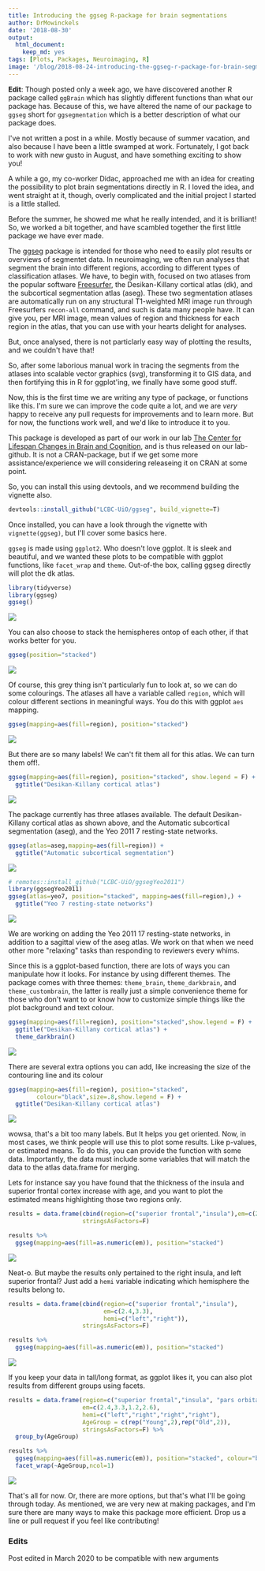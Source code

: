 ```yaml
---
title: Introducing the ggseg R-package for brain segmentations
author: DrMowinckels
date: '2018-08-30'
output:
  html_document:
    keep_md: yes
tags: [Plots, Packages, Neuroimaging, R]
image: '/blog/2018-08-24-introducing-the-ggseg-r-package-for-brain-segmentations_files/figure-html/featured-1.png'
--- 
```


**Edit**: Though posted only a week ago, we have discovered another R package called `ggBrain` which has slightly different functions than what our package has. Because of this, we have altered the name of our package to `ggseg` short for `ggsegmentation` which is a better description of what our package does.
 
I've not written a post in a while. Mostly because of summer vacation, and also because I have been a little swamped at work.
Fortunately, I got back to work with new gusto in August, and have something exciting to show you!

A while a go, my co-worker Didac, approached me with an idea for creating the possibility to plot brain segmentations directly in R.
I loved the idea, and went straight at it, though, overly complicated and the initial project I started is a little stalled.

Before the summer, he showed me what he really intended, and it is brilliant! So, we worked a bit together, and have scambled together the first little package we have ever made. 

The [ggseg](https://github.com/LCBC-UiO/ggseg) package is intended for those who need to easily plot results or overviews of segmentet data. 
In neuroimaging, we often run analyses that segment the brain into different regions, according to different types of classification atlases. 
We have, to begin with, focused on two atlases from the popular software [Freesurfer](https://surfer.nmr.mgh.harvard.edu/), the Desikan-Killany cortical atlas (dk), and the subcortical segmentation atlas (aseg).
These two segmentation atlases are automatically run on any structural T1-weighted MRI image run through Freesurfers `recon-all` command, and such is data many people have. 
It can give you, per MRI image, mean values of region and thickness for each region in the atlas, that you can use with your hearts delight for analyses.

But, once analysed, there is not particlarly easy way of plotting the results, and we couldn't have that!

So, after some laborious manual work in tracing the segments from the atlases into scalable vector graphics (svg), transforming it to GIS data, and then fortifying this in R for ggplot'ing, we finally have some good stuff.

Now, this is the first time we are writing any type of package, or functions like this. I'm sure we can improve the code quite a lot, and we are _very_ happy to receive any pull requests for improvements and to learn more.
But for now, the functions work well, and we'd like to introduce it to you.

This package is developed as part of our work in our lab [The Center for Lifespan Changes in Brain and Cognition](www.oslobrains.no), and is thus released on our lab-github. 
It is not a CRAN-package, but if we get some more assistance/experience we will considering releaseing it on CRAN at some point.

So, you can install this using devtools, and we recommend building the vignette also. 


```r
devtools::install_github("LCBC-UiO/ggseg", build_vignette=T)
```

Once installed, you can have a look through the vignette with `vignette(ggseg)`, but I'll cover some basics here.

`ggseg` is made using `ggplot2`. Who doesn't love ggplot. It is sleek and beautiful, and we wanted these plots to be compatible with ggplot functions, like `facet_wrap` and `theme`.
Out-of-the box, calling ggseg directly will plot the dk atlas.


```r
library(tidyverse)
library(ggseg)
ggseg()
```

![](index_files/figure-html/unnamed-chunk-2-1.png)<!-- -->

You can also choose to stack the hemispheres ontop of each other, if that works better for you.

```r
ggseg(position="stacked")
```

![](index_files/figure-html/unnamed-chunk-3-1.png)<!-- -->

Of course, this grey thing isn't particularly fun to look at, so we can do some colourings.
The atlases all have a variable called `region`, which will colour different sections in meaningful ways.
You do this with ggplot `aes` mapping.


```r
ggseg(mapping=aes(fill=region), position="stacked")
```

![](index_files/figure-html/unnamed-chunk-4-1.png)<!-- -->

But there are so many labels! We can't fit them all for this atlas. We can turn them off!.


```r
ggseg(mapping=aes(fill=region), position="stacked", show.legend = F) +
  ggtitle("Desikan-Killany cortical atlas")
```

![](index_files/figure-html/featured-1.png)<!-- -->

The package currently has three atlases available. The default Desikan-Killany cortical atlas as shown above, and the Automatic subcortical segmentation (aseg), and the Yeo 2011 7 resting-state networks.


```r
ggseg(atlas=aseg,mapping=aes(fill=region)) +
  ggtitle("Automatic subcortical segmentation")
```

![](index_files/figure-html/unnamed-chunk-5-1.png)<!-- -->

```r
# remotes::install_github("LCBC-UiO/ggsegYeo2011")
library(ggsegYeo2011)
ggseg(atlas=yeo7, position="stacked", mapping=aes(fill=region),) +
  ggtitle("Yeo 7 resting-state networks")
```

![](index_files/figure-html/unnamed-chunk-5-2.png)<!-- -->

We are working on adding the Yeo 2011 17 resting-state networks, in addition to a sagittal view of the aseg atlas.
We work on that when we need other more "relaxing" tasks than responding to reviewers every whims.

Since this is a ggplot-based function, there are lots of ways you can manipulate how it looks. 
For instance by using different themes. The package comes with three themes:
`theme_brain`, `theme_darkbrain`, and `theme_custombrain`, the latter is really just a simple convenience theme for those who don't want to or know how to customize simple things like the plot background and text colour.



```r
ggseg(mapping=aes(fill=region), position="stacked",show.legend = F) +
  ggtitle("Desikan-Killany cortical atlas") +
  theme_darkbrain()
```

![](index_files/figure-html/unnamed-chunk-6-1.png)<!-- -->

There are several extra options you can add, like increasing the size of the contouring line and its colour


```r
ggseg(mapping=aes(fill=region), position="stacked",
        colour="black",size=.8,show.legend = F) +
  ggtitle("Desikan-Killany cortical atlas")
```

![](index_files/figure-html/unnamed-chunk-7-1.png)<!-- -->

wowsa, that's a bit too many labels. But It helps you get oriented.
Now, in most cases, we think people will use this to plot some results. Like p-values, or estimated means. 
To do this, you can provide the function with some data. Importantly, the data must include some variables that will match the data to the atlas data.frame for merging.

Lets for instance say you have found that the thickness of the insula and superior frontal cortex increase with age, and you want to plot the estimated means highlighting those two regions only.


```r
results = data.frame(cbind(region=c("superior frontal","insula"),em=c(2.4,3.3)),
                     stringsAsFactors=F)

results %>% 
  ggseg(mapping=aes(fill=as.numeric(em)), position="stacked") 
```

![](index_files/figure-html/unnamed-chunk-8-1.png)<!-- -->

Neat-o. But maybe the results only pertained to the right insula, and left superior frontal? Just add a `hemi` variable indicating which hemisphere the results belong to.


```r
results = data.frame(cbind(region=c("superior frontal","insula"),
                           em=c(2.4,3.3),
                           hemi=c("left","right")),
                     stringsAsFactors=F)

results %>% 
  ggseg(mapping=aes(fill=as.numeric(em)), position="stacked") 
```

![](index_files/figure-html/unnamed-chunk-9-1.png)<!-- -->

If you keep your data in tall/long format, as ggplot likes it, you can also plot results from different groups using facets.


```r
results = data.frame(region=c("superior frontal","insula", "pars orbitalis","precentral"),
                     em=c(2.4,3.3,1.2,2.6),
                     hemi=c("left","right","right","right"),
                     AgeGroup = c(rep("Young",2),rep("Old",2)),
                     stringsAsFactors=F) %>% 
  group_by(AgeGroup)

results %>% 
  ggseg(mapping=aes(fill=as.numeric(em)), position="stacked", colour="black") +
  facet_wrap(~AgeGroup,ncol=1)
```

![](index_files/figure-html/unnamed-chunk-10-1.png)<!-- -->

That's all for now. Or, there are more options, but that's what I'll be going through today.
As mentioned, we are very new at making packages, and I'm sure there are many ways to make this package more efficient.
Drop us a line or pull request if you feel like contributing!

### Edits
Post edited in March 2020 to be compatible with new arguments

